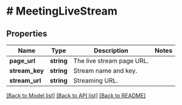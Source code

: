 # # MeetingLiveStream

## Properties

Name | Type | Description | Notes
------------ | ------------- | ------------- | -------------
**page_url** | **string** | The live stream page URL. |
**stream_key** | **string** | Stream name and key. |
**stream_url** | **string** | Streaming URL. |

[[Back to Model list]](../../README.md#models) [[Back to API list]](../../README.md#endpoints) [[Back to README]](../../README.md)
